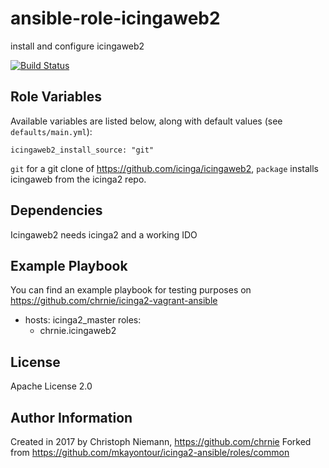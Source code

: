 # ansible-role-icingaweb2
install and configure icingaweb2

[![Build Status](https://travis-ci.org/chrnie/ansible-role-icingaweb2.svg?branch=master)](https://travis-ci.org/chrnie/ansible-role-icingaweb2)

## Role Variables

Available variables are listed below, along with default values (see `defaults/main.yml`):

    icingaweb2_install_source: "git"

`git` for a git clone of https://github.com/icinga/icingaweb2, `package` installs icingaweb from the icinga2 repo.


## Dependencies

Icingaweb2 needs icinga2 and a working IDO


## Example Playbook
You can find an example playbook for testing purposes on https://github.com/chrnie/icinga2-vagrant-ansible

- hosts: icinga2_master
  roles:
    - chrnie.icingaweb2


## License

Apache License 2.0


## Author Information

Created in 2017 by Christoph Niemann, https://github.com/chrnie
Forked from https://github.com/mkayontour/icinga2-ansible/roles/common

